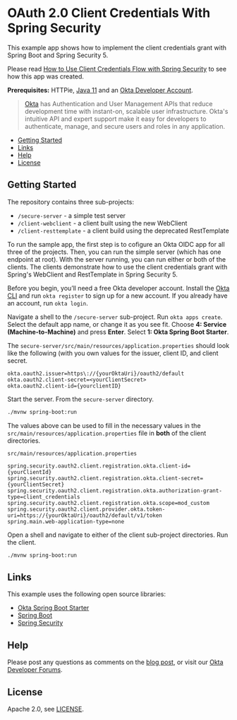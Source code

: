 # OAuth 2.0 Client Credentials With Spring Security
 
This example app shows how to implement the client credentials grant with Spring Boot and Spring Security 5.

Please read [How to Use Client Credentials Flow with Spring Security](https://developer.okta.com/blog/2021/05/05/client-credentials-spring-security) to see how this app was created.

**Prerequisites:** HTTPie, [Java 11](https://adoptopenjdk.net/) and an [Okta Developer Account](https://developer.okta.com).

> [Okta](https://developer.okta.com/) has Authentication and User Management APIs that reduce development time with instant-on, scalable user infrastructure. Okta's intuitive API and expert support make it easy for developers to authenticate, manage, and secure users and roles in any application.

* [Getting Started](#getting-started)
* [Links](#links)
* [Help](#help)
* [License](#license)

## Getting Started

The repository contains three sub-projects:

- `/secure-server` - a simple test server
- `/client-webclient` - a client built using the new WebClient
- `/client-resttemplate` - a client build using the deprecated RestTemplate

To run the sample app, the first step is to cofigure an Okta OIDC app for all three of the projects. Then, you can run the simple server (which has one endpoint at root). With the server running, you can run either or both of the clients. The clients demonstrate how to use the client credentials grant with Spring's WebClient and RestTemplate in Spring Security 5.

Before you begin, you’ll need a free Okta developer account. Install the [Okta CLI](https://cli.okta.com) and run `okta register` to sign up for a new account. If you already have an account, run `okta login`. 

Navigate a shell to the `/secure-server` sub-project. Run `okta apps create`. Select the default app name, or change it as you see fit. Choose **4: Service (Machine-to-Machine)** and press **Enter**. Select **1: Okta Spring Boot Starter**.

The `secure-server/src/main/resources/application.properties` should look like the following (with you own values for the issuer, client ID, and client secret.
```properties
okta.oauth2.issuer=https\://{yourOktaUri}/oauth2/default
okta.oauth2.client-secret=<yourClientSecret>
okta.oauth2.client-id={yourclientID}
```

Start the server. From the `secure-server` directory.
```bash
./mvnw spring-boot:run
```

The values above can be used to fill in the necessary values in the `src/main/resources/application.properties` file in **both** of the client directories.

`src/main/resources/application.properties`
```properties
spring.security.oauth2.client.registration.okta.client-id={yourClientId}
spring.security.oauth2.client.registration.okta.client-secret={yourClientSecret}
spring.security.oauth2.client.registration.okta.authorization-grant-type=client_credentials
spring.security.oauth2.client.registration.okta.scope=mod_custom
spring.security.oauth2.client.provider.okta.token-uri=https://{yourOktaUri}/oauth2/default/v1/token
spring.main.web-application-type=none
```

Open a shell and navigate to either of the client sub-project directories. Run the client.
```bash
./mvnw spring-boot:run
```

## Links

This example uses the following open source libraries:

* [Okta Spring Boot Starter](https://github.com/okta/okta-spring-boot)
* [Spring Boot](https://spring.io/projects/spring-boot)
* [Spring Security](https://spring.io/projects/spring-security)

## Help

Please post any questions as comments on the [blog post](https://developer.okta.com/blog/2021/05/05/client-credentials-spring-security), or visit our [Okta Developer Forums](https://devforum.okta.com/). 

## License

Apache 2.0, see [LICENSE](LICENSE).
